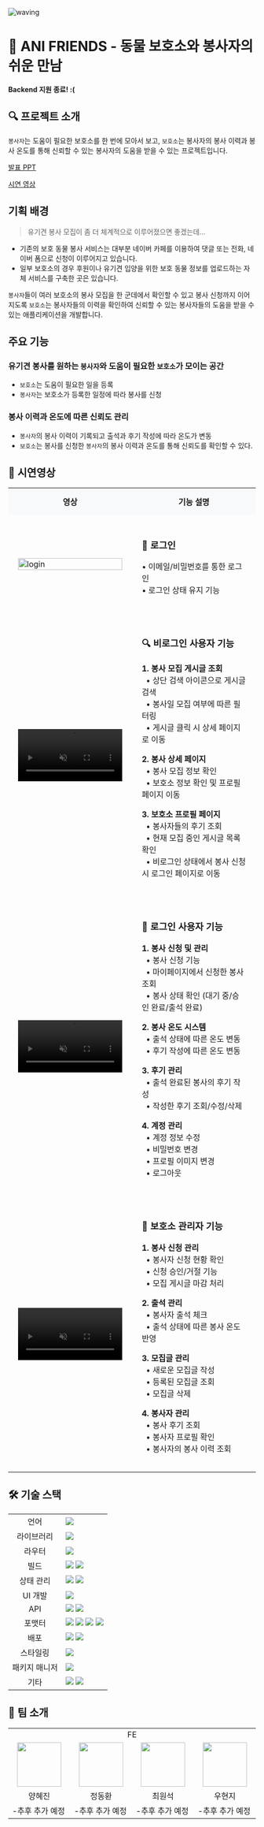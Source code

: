 ![waving](https://capsule-render.vercel.app/api?type=waving&height=200&text=ANI-FRIENDS&fontAlign=70&fontAlignY=35&color=gradient)

# 🐾 ANI FRIENDS - 동물 보호소와 봉사자의 쉬운 만남

**Backend 지원 종료! :(**

## 🔍 프로젝트 소개

`봉사자`는 도움이 필요한 보호소를 한 번에 모아서 보고, `보호소`는 봉사자의 봉사 이력과 봉사 온도를 통해 신뢰할 수 있는 봉사자의 도움을 받을 수 있는 프로젝트입니다.

[발표 PPT](https://docs.google.com/presentation/d/16ZIXwzYRYbMmJfFVjTNxZ9LndwiMlDsA/edit?usp=sharing&ouid=110305378940213913854&rtpof=true&sd=true)

[시연 영상](https://drive.google.com/file/d/1jQDhBtrApup2l5TmIjVkPDmYFka2tXu7/view?usp=sharing)

## 기획 배경
> 유기견 봉사 모집이 좀 더 체계적으로 이루어졌으면 좋겠는데…
> 
- 기존의 보호 동물 봉사 서비스는 대부분 네이버 카페를 이용하여 댓글 또는 전화, 네이버 폼으로 신청이 이루어지고 있습니다.
- 일부 보호소의 경우 후원이나 유기견 입양을 위한 보호 동물 정보를 업로드하는 자체 서비스를 구축한 곳은 있습니다.

`봉사자`들이 여러 보호소의 봉사 모집을 한 군데에서 확인할 수 있고 봉사 신청까지 이어지도록 `보호소`는 봉사자들의 이력을 확인하여 신뢰할 수 있는 봉사자들의 도움을 받을 수 있는 애플리케이션을 개발합니다.

## 주요 기능

### 유기견 봉사를 원하는 `봉사자`와 도움이 필요한 `보호소`가 모이는 공간

- `보호소`는 도움이 필요한 일을 등록
- `봉사자`는 보호소가 등록한 일정에 따라 봉사를 신청

### 봉사 이력과 온도에 따른 신뢰도 관리

- `봉사자`의 봉사 이력이 기록되고 출석과 후기 작성에 따라 온도가 변동
- `보호소`는 봉사를 신청한 `봉사자`의 봉사 이력과 온도를 통해 신뢰도를 확인할 수 있다.

## 🎥 시연영상

<table width="100%">
 <tr>
   <th width="50%" align="center" style="background-color: #f8f9fa; padding: 15px;">영상</th>
   <th width="50%" align="center" style="background-color: #f8f9fa; padding: 15px;">기능 설명</th>
 </tr>
 <tr>    
   <td width="50%" style="padding: 20px;">
     <img src="https://github.com/user-attachments/assets/a80780aa-4287-4bf7-badb-09b95e84324f" alt="login" width="100%" />
   </td>
   <td width="50%" style="padding: 20px; vertical-align: top;">
     <h3>🔐 로그인</h3>
     <p>
       • 이메일/비밀번호를 통한 로그인
       <br/>
       • 로그인 상태 유지 기능
     </p>
   </td>
 </tr>
 <tr>
   <td width="50%" style="padding: 20px;">
     <video src="https://github.com/user-attachments/assets/042fc58a-01d6-4b01-aa4d-342c2a53c001" alt="search" width="100%" autoplay muted />
   </td>
   <td width="50%" style="padding: 20px; vertical-align: top;">
     <h3>🔍 비로그인 사용자 기능</h3>
     <p>
       <b>1. 봉사 모집 게시글 조회</b>
       <br/>
       &nbsp;&nbsp;• 상단 검색 아이콘으로 게시글 검색
       <br/>
       &nbsp;&nbsp;• 봉사일 모집 여부에 따른 필터링
       <br/>
       &nbsp;&nbsp;• 게시글 클릭 시 상세 페이지로 이동
     </p>
     <p>
       <b>2. 봉사 상세 페이지</b>
       <br/>
       &nbsp;&nbsp;• 봉사 모집 정보 확인
       <br/>
       &nbsp;&nbsp;• 보호소 정보 확인 및 프로필 페이지 이동
     </p>
     <p>
       <b>3. 보호소 프로필 페이지</b>
       <br/>
       &nbsp;&nbsp;• 봉사자들의 후기 조회
       <br/>
       &nbsp;&nbsp;• 현재 모집 중인 게시글 목록 확인
       <br/>
       &nbsp;&nbsp;• 비로그인 상태에서 봉사 신청 시 로그인 페이지로 이동
     </p>
   </td>
 </tr>
 <tr>
   <td width="50%" style="padding: 20px;">
     <video src="https://github.com/user-attachments/assets/5d5088fe-13b9-4913-ae43-cb3878f1f7e5" width="100%" autoplay muted />
   </td>
   <td width="50%" style="padding: 20px; vertical-align: top;">
     <h3>👤 로그인 사용자 기능</h3>
     <p>
       <b>1. 봉사 신청 및 관리</b>
       <br/>
       &nbsp;&nbsp;• 봉사 신청 기능
       <br/>
       &nbsp;&nbsp;• 마이페이지에서 신청한 봉사 조회
       <br/>
       &nbsp;&nbsp;• 봉사 상태 확인 (대기 중/승인 완료/출석 완료)
     </p>
     <p>
       <b>2. 봉사 온도 시스템</b>
       <br/>
       &nbsp;&nbsp;• 출석 상태에 따른 온도 변동
       <br/>
       &nbsp;&nbsp;• 후기 작성에 따른 온도 변동
     </p>
     <p>
       <b>3. 후기 관리</b>
       <br/>
       &nbsp;&nbsp;• 출석 완료된 봉사의 후기 작성
       <br/>
       &nbsp;&nbsp;• 작성한 후기 조회/수정/삭제
     </p>
     <p>
       <b>4. 계정 관리</b>
       <br/>
       &nbsp;&nbsp;• 계정 정보 수정
       <br/>
       &nbsp;&nbsp;• 비밀번호 변경
       <br/>
       &nbsp;&nbsp;• 프로필 이미지 변경
       <br/>
       &nbsp;&nbsp;• 로그아웃
     </p>
   </td>
 </tr>
 <tr>
   <td width="50%" style="padding: 20px;">
     <video src="https://github.com/user-attachments/assets/0b1b10fc-3f8d-4e1b-85e3-64635d37968f" width="100%" autoplay muted />
   </td>
   <td width="50%" style="padding: 20px; vertical-align: top;">
     <h3>🏥 보호소 관리자 기능</h3>
     <p>
       <b>1. 봉사 신청 관리</b>
       <br/>
       &nbsp;&nbsp;• 봉사자 신청 현황 확인
       <br/>
       &nbsp;&nbsp;• 신청 승인/거절 기능
       <br/>
       &nbsp;&nbsp;• 모집 게시글 마감 처리
     </p>
     <p>
       <b>2. 출석 관리</b>
       <br/>
       &nbsp;&nbsp;• 봉사자 출석 체크
       <br/>
       &nbsp;&nbsp;• 출석 상태에 따른 봉사 온도 반영
     </p>
     <p>
       <b>3. 모집글 관리</b>
       <br/>
       &nbsp;&nbsp;• 새로운 모집글 작성
       <br/>
       &nbsp;&nbsp;• 등록된 모집글 조회
       <br/>
       &nbsp;&nbsp;• 모집글 삭제
     </p>
     <p>
       <b>4. 봉사자 관리</b>
       <br/>
       &nbsp;&nbsp;• 봉사 후기 조회
       <br/>
       &nbsp;&nbsp;• 봉사자 프로필 확인
       <br/>
       &nbsp;&nbsp;• 봉사자의 봉사 이력 조회
     </p>
   </td>
 </tr>
</table>

## 🛠️ 기술 스택

<table>
  <tr>
    <td align="center">언어</td>
    <td>
    <img src="https://img.shields.io/badge/TypeScript-3178C6?style=for-the-badge&logo=TypeScript&logoColor=white">
    </td>
  </tr>
  <tr>
    <td align="center">라이브러리</td>
    <td>
<img src="https://img.shields.io/badge/React-61DAFB?style=for-the-badge&logo=React&logoColor=white">    </td>
  </tr>
  <tr>
    <td align="center">라우터</td>
    <td>
<img src="https://img.shields.io/badge/ReactRouter-CA4245?style=for-the-badge&logo=ReactRouter&logoColor=white"></td>
  </tr>
  <tr>
    <td align="center">빌드</td>
    <td>
<img src="https://img.shields.io/badge/turborepo-EF4444?style=for-the-badge&logo=turborepo&logoColor=white">
<img src="https://img.shields.io/badge/VITE-646CFF?style=for-the-badge&logo=VITE&logoColor=white">
  </tr>
  <tr>
    <td align="center">상태 관리</td>
    <td>
<img src="https://img.shields.io/badge/ReactQuery-FF4154?style=for-the-badge&logo=ReactQuery&logoColor=white">
<img src="https://img.shields.io/badge/zustand-000?style=for-the-badge&logo=zustand&logoColor=white">
  </tr>
  <tr>
    <td align="center">UI 개발</td>
    <td>
<img src="https://img.shields.io/badge/storybook-FF4785?style=for-the-badge&logo=storybook&logoColor=white">
  </tr>
  <tr>
    <td align="center">API</td>
    <td>
<img src="https://img.shields.io/badge/mock service worker-FF6A33?style=for-the-badge&logo=mockserviceworker&logoColor=white">
<img src="https://img.shields.io/badge/AXIOS-5A29E4?style=for-the-badge&logo=AXIOS&logoColor=white">
  </tr>
  <tr>
    <td align="center">포맷터</td>
    <td>
<img src="https://img.shields.io/badge/Prettier-F7B93E?style=for-the-badge&logo=Prettier&logoColor=white">
<img src="https://img.shields.io/badge/ESLint-4B32C3?style=for-the-badge&logo=ESLint&logoColor=white">
<img src="https://img.shields.io/badge/husky-808080?style=for-the-badge"/>
<img src="https://img.shields.io/badge/commitlint-000000?style=for-the-badge&logo=commitlint&logoColor=white"/>
  </tr>
  <tr>
 <td align="center">배포</td>
 <td>
    <img src="https://img.shields.io/badge/GitHub Actions-2088FF?style=for-the-badge&logo=GitHub Actions&logoColor=white"/>
<img src="https://img.shields.io/badge/vercel-000000?style=for-the-badge&logo=vercel&logoColor=white"/>
</tr>
<tr>
 <td align="center">스타일링</td>
 <td>
    <img src="https://img.shields.io/badge/chakraui-319795?style=for-the-badge&logo=chakraui&logoColor=white">
</tr>
<tr>
 <td align="center">패키지 매니저</td>
 <td>
  <img src="https://img.shields.io/badge/pnpm-F69220?style=for-the-badge&logo=pnpm&logoColor=white"/>
 </td>
</tr>
<tr>
 <td align="center">기타</td>
 <td>
  <img src="https://img.shields.io/badge/zod-3E67B1?style=for-the-badge&logo=zod&logoColor=white">
  <img src="https://img.shields.io/badge/reacthookform-EC5990?style=for-the-badge&logo=reacthookform&logoColor=white">
 </td>
</tr>

</table>

## 👫 팀 소개

  <table>
      <tr>
        <td colspan="4" align="center"> FE </td>
      </tr>
      <tr>
        <td align="center">
            <a href="https://github.com/kutta97">
            <img src="https://avatars.githubusercontent.com/u/74397358?v=4" width="90">
            </a>
        </td>
        <td align="center">
            <a href="https://github.com/DongjaJ">
                <img src="https://avatars.githubusercontent.com/u/43432783?v=4" width="90">
            </a>
        </td>
        <td align="center">
            <a href="https://github.com/sukvvon">
                <img src="https://avatars.githubusercontent.com/u/66409882?v=4" width="90">
            </a>
        </td>
        <td align="center">
        <a href="https://github.com/Eosdia">
    <img src="https://avatars.githubusercontent.com/u/117665863?v=4" width="90">
</a>
        </td>
      </tr>
      <tr>
        <td align="center">양혜진</td>
        <td align="center">정동환</td>
        <td align="center">최원석</td>
        <td align="center">우현지</td>
      </tr>
       <tr>
    <td style="width: 150px;"> -추후 추가 예정</td>
    <td style="width: 150px;"> -추후 추가 예정</td>
    <td style="width: 150px;"> -추후 추가 예정</td>
    <td style="width: 150px;"> -추후 추가 예정</td>
  </tr>
  </table>

 <br />
